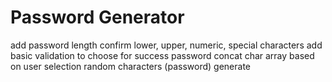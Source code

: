 # Password Generator 

add password length
confirm lower, upper, numeric, special characters
add basic validation to choose for success password
concat char array based on user selection
random characters (password) generate

